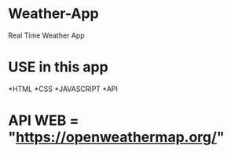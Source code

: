 # Weather-App
Real Time Weather App 

# USE in this app
*HTML
*CSS
*JAVASCRIPT
*API

# API WEB = "https://openweathermap.org/"
